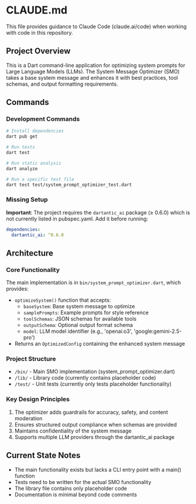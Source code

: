 # CLAUDE.md

This file provides guidance to Claude Code (claude.ai/code) when working with code in this repository.

## Project Overview

This is a Dart command-line application for optimizing system prompts for Large Language Models (LLMs). The System Message Optimizer (SMO) takes a base system message and enhances it with best practices, tool schemas, and output formatting requirements.

## Commands

### Development Commands
```bash
# Install dependencies
dart pub get

# Run tests
dart test

# Run static analysis
dart analyze

# Run a specific test file
dart test test/system_prompt_optimizer_test.dart
```

### Missing Setup
**Important**: The project requires the `dartantic_ai` package (≥ 0.6.0) which is not currently listed in pubspec.yaml. Add it before running:
```yaml
dependencies:
  dartantic_ai: ^0.6.0
```

## Architecture

### Core Functionality
The main implementation is in `bin/system_prompt_optimizer.dart`, which provides:
- `optimizeSystem()` function that accepts:
  - `baseSystem`: Base system message to optimize
  - `samplePrompts`: Example prompts for style reference
  - `toolSchemas`: JSON schemas for available tools
  - `outputSchema`: Optional output format schema
  - `model`: LLM model identifier (e.g., 'openai:o3', 'google:gemini-2.5-pro')
- Returns an `OptimizedConfig` containing the enhanced system message

### Project Structure
- `/bin/` - Main SMO implementation (system_prompt_optimizer.dart)
- `/lib/` - Library code (currently contains placeholder code)
- `/test/` - Unit tests (currently only tests placeholder functionality)

### Key Design Principles
1. The optimizer adds guardrails for accuracy, safety, and content moderation
2. Ensures structured output compliance when schemas are provided
3. Maintains confidentiality of the system message
4. Supports multiple LLM providers through the dartantic_ai package

## Current State Notes
- The main functionality exists but lacks a CLI entry point with a main() function
- Tests need to be written for the actual SMO functionality
- The library file contains only placeholder code
- Documentation is minimal beyond code comments